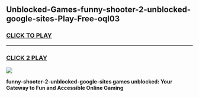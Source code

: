 
## Unblocked-Games-funny-shooter-2-unblocked-google-sites-Play-Free-oql03
<h3>
<a href="https://premium76.site?title=funny-shooter-2-unblocked-google-sites&ref=23A">CLICK TO PLAY</a></h3>
<hr>

<h3>
<a href="https://premium76.site?title=funny-shooter-2-unblocked-google-sites&ref=23A">CLICK 2 PLAY</a>
  
</h3>

<a href="https://premium76.site?title=funny-shooter-2-unblocked-google-sites&ref=23A"><img src="https://clearcache.store/games.png"></a>


**funny-shooter-2-unblocked-google-sites games unblocked: Your Gateway to Fun and Accessible Online Gaming**
